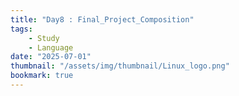 ```yaml
---
title: "Day8 : Final_Project_Composition"
tags:
    - Study
    - Language
date: "2025-07-01"
thumbnail: "/assets/img/thumbnail/Linux_logo.png"
bookmark: true
---
```


```py



```

